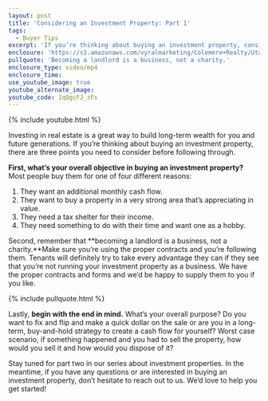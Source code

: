 ```yaml
---
layout: post
title: 'Considering an Investment Property: Part 1'
tags:
  - Buyer Tips
excerpt: 'If you’re thinking about buying an investment property, consider these three things before making the jump.'
enclosure: 'https://s3.amazonaws.com/vyralmarketing/Colemere+Realty/Utah+Real+Estate+Part+1+of+Investment+Properties.mp4'
pullquote: 'Becoming a landlord is a business, not a charity.'
enclosure_type: video/mp4
enclosure_time:
use_youtube_image: true
youtube_alternate_image:
youtube_code: 1qQgcFJ_zFs
---
```



{% include youtube.html %}

Investing in real estate is a great way to build long-term wealth for you and future generations. If you’re thinking about buying an investment property, there are three points you need to consider before following through.

**First, what’s your overall objective in buying an investment property?** Most people buy them for one of four different reasons:

1. They want an additional monthly cash flow.
2. They want to buy a property in a very strong area that’s appreciating in value.
3. They need a tax shelter for their income.
4. They need something to do with their time and want one as a hobby.

Second, remember that **becoming a landlord is a business, not a charity.**Make sure you’re using the proper contracts and you’re following them. Tenants will definitely try to take every advantage they can if they see that you’re not running your investment property as a business. We have the proper contracts and forms and we’d be happy to supply them to you if you like.

{% include pullquote.html %}

Lastly, **begin with the end in mind.** What’s your overall purpose? Do you want to fix and flip and make a quick dollar on the sale or are you in a long-term, buy-and-hold strategy to create a cash flow for yourself? Worst case scenario, if something happened and you had to sell the property, how would you sell it and how would you dispose of it?

Stay tuned for part two in our series about investment properties. In the meantime, if you have any questions or are interested in buying an investment property, don’t hesitate to reach out to us. We’d love to help you get started!